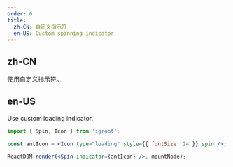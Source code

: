 ```yaml
---
order: 6
title:
  zh-CN: 自定义指示符
  en-US: Custom spinning indicator
---
```


## zh-CN

使用自定义指示符。

## en-US

Use custom loading indicator.

````jsx
import { Spin, Icon } from 'igroot';

const antIcon = <Icon type="loading" style={{ fontSize: 24 }} spin />;

ReactDOM.render(<Spin indicator={antIcon} />, mountNode);
````
